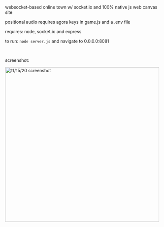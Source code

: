 websocket-based online town w/ socket.io and 100% native js web canvas site

positional audio requires agora keys in game.js and a .env file

requires: node, socket.io and express

to run: `node server.js` and navigate to 0.0.0.0:8081

<br/>

screenshot:

<img width="500" alt="11/15/20 screenshot" src="https://github.com/aiddun/tinytown/blob/main/screenshots/sc2.jpg">
